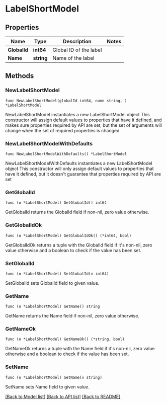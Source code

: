# LabelShortModel

## Properties

Name | Type | Description | Notes
------------ | ------------- | ------------- | -------------
**GlobalId** | **int64** | Global ID of the label | 
**Name** | **string** | Name of the label | 

## Methods

### NewLabelShortModel

`func NewLabelShortModel(globalId int64, name string, ) *LabelShortModel`

NewLabelShortModel instantiates a new LabelShortModel object
This constructor will assign default values to properties that have it defined,
and makes sure properties required by API are set, but the set of arguments
will change when the set of required properties is changed

### NewLabelShortModelWithDefaults

`func NewLabelShortModelWithDefaults() *LabelShortModel`

NewLabelShortModelWithDefaults instantiates a new LabelShortModel object
This constructor will only assign default values to properties that have it defined,
but it doesn't guarantee that properties required by API are set

### GetGlobalId

`func (o *LabelShortModel) GetGlobalId() int64`

GetGlobalId returns the GlobalId field if non-nil, zero value otherwise.

### GetGlobalIdOk

`func (o *LabelShortModel) GetGlobalIdOk() (*int64, bool)`

GetGlobalIdOk returns a tuple with the GlobalId field if it's non-nil, zero value otherwise
and a boolean to check if the value has been set.

### SetGlobalId

`func (o *LabelShortModel) SetGlobalId(v int64)`

SetGlobalId sets GlobalId field to given value.


### GetName

`func (o *LabelShortModel) GetName() string`

GetName returns the Name field if non-nil, zero value otherwise.

### GetNameOk

`func (o *LabelShortModel) GetNameOk() (*string, bool)`

GetNameOk returns a tuple with the Name field if it's non-nil, zero value otherwise
and a boolean to check if the value has been set.

### SetName

`func (o *LabelShortModel) SetName(v string)`

SetName sets Name field to given value.



[[Back to Model list]](../README.md#documentation-for-models) [[Back to API list]](../README.md#documentation-for-api-endpoints) [[Back to README]](../README.md)



